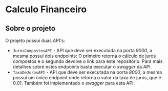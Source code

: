 # Calculo Financeiro

## Sobre o projeto
O projeto possui duas API's:

- `JurosCompostosAPI` - API que deve ser executada na porta _9000_, a mesma possuí dois endpoints: O primeiro retorna o cálculo de juros compostos e o segundo devolve o link para este repositório.  Para mais detalhes sobre estes endpoints basta executar o _swagger_ da API.
- `TaxaDeJurosAPI` - API que deve ser executada na porta _8000_, a mesma possuí um único endpoint onde retorna o valor da taxa de juros, que é 0.01. Também foi implementado o _swagger_ para esta API.
